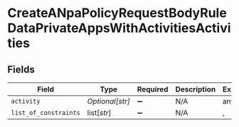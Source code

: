 # CreateANpaPolicyRequestBodyRuleDataPrivateAppsWithActivitiesActivities


## Fields

| Field                 | Type                  | Required              | Description           | Example               |
| --------------------- | --------------------- | --------------------- | --------------------- | --------------------- |
| `activity`            | *Optional[str]*       | :heavy_minus_sign:    | N/A                   | any                   |
| `list_of_constraints` | list[*str*]           | :heavy_minus_sign:    | N/A                   | <string>,<string>     |